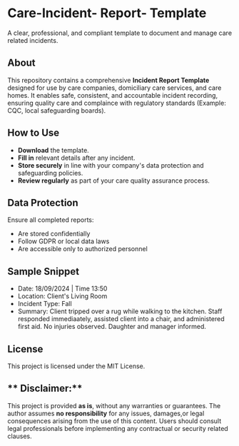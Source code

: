 # Care-Incident- Report- Template
A clear, professional, and compliant template to document and manage care related incidents.

## About
This repository contains a comprehensive **Incident Report Template** designed for use by care companies, domiciliary care services, and care homes. It enables safe, consistent, and accountable incident recording, ensuring quality care and complaince with regulatory standards (Example: CQC, local safeguarding boards).

## How to Use
- **Download** the template.
- **Fill in** relevant details after any incident.
- **Store securely** in line with your company's data protection and safeguarding policies.
- **Review regularly** as part of your care quality assurance process.

## Data Protection
  Ensure all completed reports:
   - Are stored confidentially
   - Follow GDPR or local data laws
   - Are accessible only to authorized personnel
 
 ## Sample Snippet
   -  Date: 18/09/2024 | Time 13:50
   -  Location: Client's Living Room
   -  Incident Type: Fall
   -  Summary: Client tripped over a rug while walking to the kitchen. Staff responded  immediaately, assisted client into a chair, and administered first aid. No injuries observed. Daughter and manager informed.

## License
 This project is licensed under the MIT License.
## ** Disclaimer:**
This project is provided **as is**, without any warranties or guarantees. The author assumes **no responsibility** for any issues, damages,or legal consequences arising from the use of this content. Users should consult legal professionals before implementing any contractual or security related clauses.
